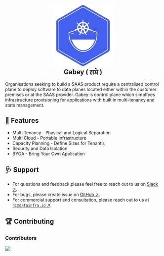 <h2 align="center">
  <picture>
    <img alt="DataInfra Logo" src="https://raw.githubusercontent.com/datainfrahq/.github/main/images/ballastdata.png" width="200" height="200">
  </picture>
  <br>
  Gabey ( ਗਬੇ )
  </br>
</h2>


<div align="center">

</div>
Organisations seeking to build a SAAS product require a centralised control plane to deploy software to data planes located either within the customer premises or at the SAAS provider. Gabey is control plane which simplfyes infrastructure provisioning for applications with built in multi-tenancy and state management. 


## :rocket: Features

- Multi Tenancy - Physical and Logical Separation
- Multi Cloud - Portable Infrastructure
- Capacity Planning - Define Sizes for Tenant’s
- Security and Data Isolation 
- BYOA - Bring Your Own Application


## :stethoscope: Support

- For questions and feedback please feel free to reach out to us on [Slack ↗︎](https://launchpass.com/datainfra-workspace).
- For bugs, please create issue on [GitHub ↗︎](https://github.com/datainfrahq/gabey/issues).
- For commercial support and consultation, please reach out to us at [`hi@datainfra.io` ↗︎](mailto:hi@datainfra.io).

## :trophy: Contributing

### Contributors

<a href="https://github.com/datainfrahq/ballastdata/graphs/contributors"><img src="https://contrib.rocks/image?repo=datainfrahq/gabey" /></a>
